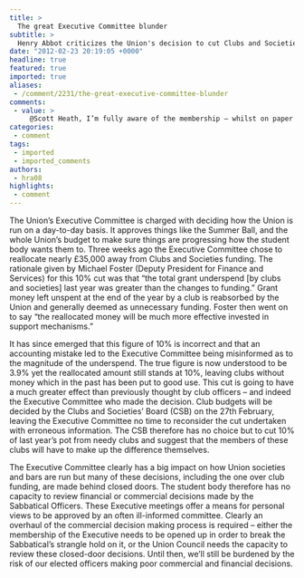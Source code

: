 ```yaml
---
title: >
  The great Executive Committee blunder
subtitle: >
  Henry Abbot criticizes the Union's decision to cut Clubs and Societies' funding by 10% despite an underspend below 4%
date: "2012-02-23 20:19:05 +0000"
headline: true
featured: true
imported: true
aliases:
 - /comment/2231/the-great-executive-committee-blunder
comments:
 - value: >
     @Scott Heath, I’m fully aware of the membership – whilst on paper it’s a 5:7 ratio of Sabbs to students, the students routinely have other commitments and can’t attend. Looking through the last few sets of minutes, in practice the Sabbs routinely outnumber the students. Anyway, this technicality isn’t really my point: You say professionals advise the committee, so how is the committee misinformed over its figures and doesn’t notice? Because papers are circulated late and can’t be given due consideration before being rubber stamped. It’s just not acceptable that such crucial decisions aren’t properly considered, which brings me neatly onto my other main point.,Decisions, such as the one at hand, are made in closed session preventing any oversight from the students or the Union council. I presented a paper only last term to Council which exercised Council’s right to revise a decisions made by Exec, but for the one at hand no review or opportunity for reconsideration is available outside of E
categories:
 - comment
tags:
 - imported
 - imported_comments
authors:
 - hra08
highlights:
 - comment
---
```


The Union’s Executive Committee is charged with deciding how the Union is run on a day-to-day basis. It approves things like the Summer Ball, and the whole Union’s budget to make sure things are progressing how the student body wants them to. Three weeks ago the Executive Committee chose to reallocate nearly £35,000 away from Clubs and Societies funding. The rationale given by Michael Foster (Deputy President for Finance and Services) for this 10% cut was that “the total grant underspend [by clubs and societies] last year was greater than the changes to funding.” Grant money left unspent at the end of the year by a club is reabsorbed by the Union and generally deemed as unnecessary funding. Foster then went on to say “the reallocated money will be much more effective invested in support mechanisms.”

It has since emerged that this figure of 10% is incorrect and that an accounting mistake led to the Executive Committee being misinformed as to the magnitude of the underspend. The true figure is now understood to be 3.9% yet the reallocated amount still stands at 10%, leaving clubs without money which in the past has been put to good use. This cut is going to have a much greater effect than previously thought by club officers – and indeed the Executive Committee who made the decision. Club budgets will be decided by the Clubs and Societies’ Board (CSB) on the 27th February, leaving the Executive Committee no time to reconsider the cut undertaken with erroneous information. The CSB therefore has no choice but to cut 10% of last year’s pot from needy clubs and suggest that the members of these clubs will have to make up the difference themselves.

The Executive Committee clearly has a big impact on how Union societies and bars are run but many of these decisions, including the one over club funding, are made behind closed doors. The student body therefore has no capacity to review financial or commercial decisions made by the Sabbatical Officers. These Executive meetings offer a means for personal views to be approved by an often ill-informed committee. Clearly an overhaul of the commercial decision making process is required – either the membership of the Executive needs to be opened up in order to break the Sabbatical’s strangle hold on it, or the Union Council needs the capacity to review these closed-door decisions. Until then, we’ll still be burdened by the risk of our elected officers making poor commercial and financial decisions.
